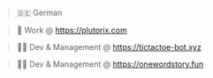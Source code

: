 > 🇩🇪 German

> 💼 Work @ https://plutorix.com

> 👨‍💻 Dev & Management @ https://tictactoe-bot.xyz

> 👨‍💻 Dev & Management @ https://onewordstory.fun 
